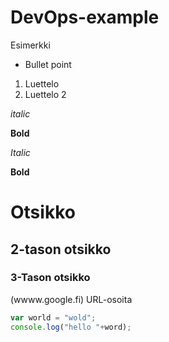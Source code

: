 # DevOps-example
Esimerkki
* Bullet  point
1. Luettelo
2. Luettelo 2

_italic_

__Bold__

*Italic*

**Bold**

# Otsikko
## 2-tason otsikko
### 3-Tason otsikko
(wwww.google.fi) URL-osoita

```javascript
var world = "wold";
console.log("hello "+word);
```